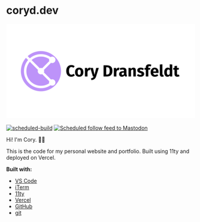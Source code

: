 # coryd.dev

![Cory Dransfeldt](/src/assets/img/social-card.png)

[![scheduled-build](https://github.com/cdransf/coryd.dev/actions/workflows/scheduled-build.yaml/badge.svg)](https://github.com/cdransf/coryd.dev/actions/workflows/scheduled-build.yaml) [![Scheduled follow feed to Mastodon](https://github.com/cdransf/coryd.dev/actions/workflows/scheduled-post.yaml/badge.svg)](https://github.com/cdransf/coryd.dev/actions/workflows/scheduled-post.yaml)

Hi! I'm Cory. 👋🏻

This is the code for my personal website and portfolio. Built using 11ty and
deployed on Vercel.

**Built with:**

- [VS Code](https://code.visualstudio.com)
- [iTerm](https://iterm2.com)
- [11ty](https://www.11ty.dev)
- [Vercel](https://vercel.com)
- [GitHub](https://github.com)
- [git](https://git-scm.com)
